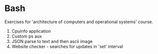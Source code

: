 # Bash
Exercises for 'architecture of computers and operational systems' course.
1. Cpuinfo application
2. Custom ps aux
3. JSON parse to text and then ascii image
4. Website checker - searches for updates in 'set' interval
